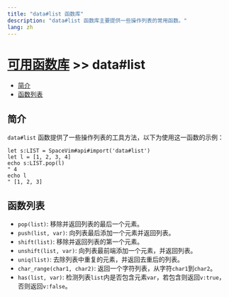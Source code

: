 ```yaml
---
title: "data#list 函数库"
description: "data#list 函数库主要提供一些操作列表的常用函数。"
lang: zh
---
```


# [可用函数库](../../) >> data#list

<!-- vim-markdown-toc GFM -->

- [简介](#简介)
- [函数列表](#函数列表)

<!-- vim-markdown-toc -->

## 简介

`data#list` 函数提供了一些操作列表的工具方法，以下为使用这一函数的示例：

```vim
let s:LIST = SpaceVim#api#import('data#list')
let l = [1, 2, 3, 4]
echo s:LIST.pop(l)
" 4
echo l
" [1, 2, 3]
```

## 函数列表

- `pop(list)`: 移除并返回列表的最后一个元素。
- `push(list, var)`: 向列表最后添加一个元素并返回列表。
- `shift(list)`: 移除并返回列表的第一个元素。
- `unshift(list, var)`: 向列表最前端添加一个元素，并返回列表。
- `uniq(list)`: 去除列表中重复的元素，并返回去重后的列表。
- `char_range(char1, char2)`: 返回一个字符列表，从字符`char1`到`char2`。
- `has(list, var)`: 检测列表`list`内是否包含元素`var`，若包含则返回`v:true`，否则返回`v:false`。
